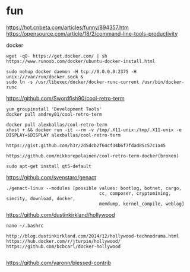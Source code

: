 # fun

https://hot.cnbeta.com/articles/funny/894357.htm
https://opensource.com/article/18/2/command-line-tools-productivity



docker
```
wget -qO- https://get.docker.com/ | sh
https://www.runoob.com/docker/ubuntu-docker-install.html

sudo nohup docker daemon -H tcp://0.0.0.0:2375 -H unix:///var/run/docker.sock &
sudo ln -s /usr/libexec/docker/docker-runc-current /usr/bin/docker-runc
```

https://github.com/Swordfish90/cool-retro-term
```
yum groupinstall 'Development Tools'
docker pull andrey01/cool-retro-term

docker pull alexballas/cool-retro-term
xhost + && docker run -it --rm -v /tmp/.X11-unix:/tmp/.X11-unix -e DISPLAY=$DISPLAY alexballas/cool-retro-term

https://gist.github.com/h3r/2d5dcb2f64cf34b6f7fdad85c57c1a45

https://github.com/mikkorepolainen/cool-retro-term-docker(broken)

sudo apt-get install qt5-default
```

https://github.com/svenstaro/genact

```
./genact-linux --modules [possible values: bootlog, botnet, cargo,
                                   cc, composer, cryptomining, simcity, download, docker,
                                   memdump, kernel_compile, weblog]
```

https://github.com/dustinkirkland/hollywood

```
nano ~/.bashrc

http://blog.dustinkirkland.com/2014/12/hollywood-technodrama.html
https://hub.docker.com/r/jturpin/hollywood/
https://github.com/bcbcarl/docker-hollywood


```
https://github.com/yaronn/blessed-contrib
